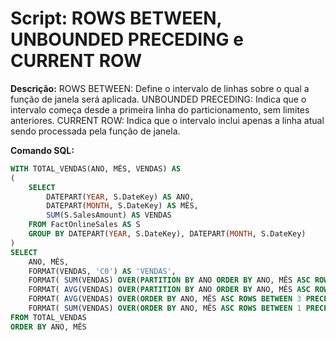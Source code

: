 # Script: ROWS BETWEEN, UNBOUNDED PRECEDING e CURRENT ROW

**Descrição:** ROWS BETWEEN: Define o intervalo de linhas sobre o qual a função de janela será aplicada. UNBOUNDED PRECEDING: Indica que o intervalo começa desde a primeira linha do particionamento, sem limites anteriores. CURRENT ROW: Indica que o intervalo inclui apenas a linha atual sendo processada pela função de janela.  

**Comando SQL:**
```SQL
WITH TOTAL_VENDAS(ANO, MÊS, VENDAS) AS
(
	SELECT
		DATEPART(YEAR, S.DateKey) AS ANO,
		DATEPART(MONTH, S.DateKey) AS MÊS,
		SUM(S.SalesAmount) AS VENDAS
	FROM FactOnlineSales AS S
	GROUP BY DATEPART(YEAR, S.DateKey), DATEPART(MONTH, S.DateKey)
)
SELECT
	ANO, MÊS, 
	FORMAT(VENDAS, 'C0') AS 'VENDAS',
	FORMAT( SUM(VENDAS) OVER(PARTITION BY ANO ORDER BY ANO, MÊS ASC ROWS BETWEEN UNBOUNDED PRECEDING AND CURRENT ROW), 'C0') AS VENDAS_YTD,
	FORMAT( AVG(VENDAS) OVER(PARTITION BY ANO ORDER BY ANO, MÊS ASC ROWS BETWEEN UNBOUNDED PRECEDING AND CURRENT ROW), 'C0') AS VENDAS_AVG,
	FORMAT( AVG(VENDAS) OVER(ORDER BY ANO, MÊS ASC ROWS BETWEEN 3 PRECEDING AND 1 PRECEDING), 'C0') AS VENDAS_AVG_3M,
	FORMAT( SUM(VENDAS) OVER(ORDER BY ANO, MÊS ASC ROWS BETWEEN 1 PRECEDING AND 1 PRECEDING), 'C0') AS VENDAS_ÚLTIMO_MÊS
FROM TOTAL_VENDAS
ORDER BY ANO, MÊS

